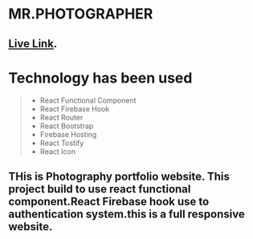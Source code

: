 # MR.PHOTOGRAPHER

## [Live Link](https://mrphotographer-4f212.web.app/).

# Technology has been used

> - React Functional Component
> - React Firebase Hook
> - React Router
> - React Bootstrap
> - Firebase Hosting
> - React Tostify
> - React Icon

## THis is Photography portfolio website. This project build to use react functional component.React Firebase hook use to authentication system.this is a full responsive website.
